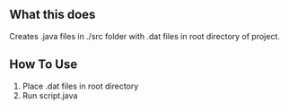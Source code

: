 ## What this does
Creates .java files in ./src folder with .dat files in root directory of project.

## How To Use
1. Place .dat files in root directory
2. Run script.java
